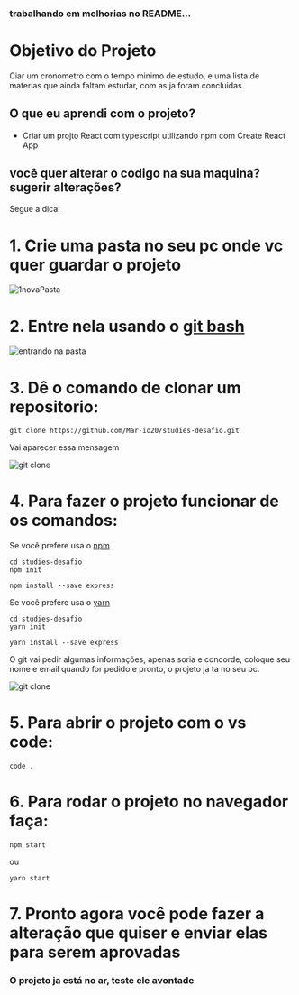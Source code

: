 ### trabalhando em melhorias no README...

# Objetivo do Projeto

Ciar um cronometro com o tempo minimo de estudo, e uma lista de materias que ainda faltam estudar, com as ja foram concluidas.

## O que eu aprendi com o projeto?

- Criar um projto React com typescript utilizando npm com Create React App
<!-- npx create-react-app nome-do-projeto --template typescript --use-npm -->


## você quer alterar o codigo na sua maquina? sugerir alterações?

Segue a dica: 

# 1. Crie uma pasta no seu pc onde vc quer guardar o projeto

  ![1novaPasta](https://user-images.githubusercontent.com/72115747/145411616-8c4b81a0-4d36-4e4f-9eb1-b43f19625da1.png)

# 2. Entre nela usando o [git bash](https://git-scm.com/)

 ![entrando na pasta](https://user-images.githubusercontent.com/72115747/145412701-bec8d185-7652-4857-9a63-cd2df2f109f6.png)
 
# 3. Dê o comando de clonar um repositorio: 

~~~git BASH 
git clone https://github.com/Mar-io20/studies-desafio.git
~~~ 
Vai aparecer essa mensagem 

![git clone](https://user-images.githubusercontent.com/72115747/145413998-13160015-9c9a-4249-87d5-dc982f47f64d.png)


# 4. Para fazer o projeto funcionar de os comandos:

Se você prefere usa o [npm](https://docs.npmjs.com/downloading-and-installing-node-js-and-npm)
~~~npm
cd studies-desafio
npm init
~~~

~~~ 
npm install --save express
~~~
 
Se você prefere usa o [yarn](https://classic.yarnpkg.com/lang/en/docs/install/#windows-stable)

~~~yarn
cd studies-desafio
yarn init
~~~ 

~~~ 
yarn install --save express
~~~

O git vai pedir algumas informações, apenas soria e concorde, coloque seu nome e email  quando for pedido e pronto, o projeto ja ta no seu pc.

![git clone](https://user-images.githubusercontent.com/72115747/145413998-13160015-9c9a-4249-87d5-dc982f47f64d.png)

# 5. Para abrir o projeto com o vs code:

~~~npm
code .
~~~

# 6. Para rodar o projeto no navegador faça:


~~~npm
npm start
~~~
ou
~~~yarn
yarn start
~~~

# 7. Pronto agora você pode fazer a alteração que quiser e enviar elas para serem aprovadas


### O projeto ja está no ar, teste ele avontade 

<!-- <a href="https://mar-io20.github.io/studies-desafio/">Testar Projeto</a>
 -->
